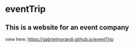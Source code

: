 # eventTrip

## This is a website for an event company

view here: https://gabrielmorandi.github.io/eventTrip
